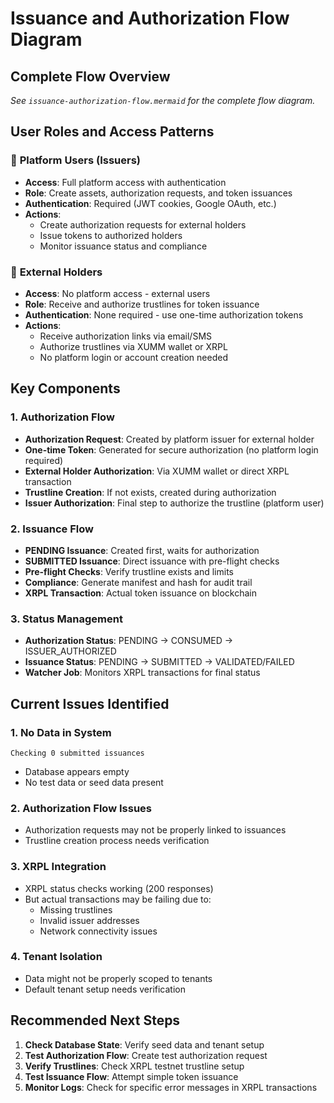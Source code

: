 # Issuance and Authorization Flow Diagram

## Complete Flow Overview

*See `issuance-authorization-flow.mermaid` for the complete flow diagram.*

## User Roles and Access Patterns

### 🏢 **Platform Users (Issuers)**
- **Access**: Full platform access with authentication
- **Role**: Create assets, authorization requests, and token issuances
- **Authentication**: Required (JWT cookies, Google OAuth, etc.)
- **Actions**: 
  - Create authorization requests for external holders
  - Issue tokens to authorized holders
  - Monitor issuance status and compliance

### 👤 **External Holders**
- **Access**: No platform access - external users
- **Role**: Receive and authorize trustlines for token issuance
- **Authentication**: None required - use one-time authorization tokens
- **Actions**:
  - Receive authorization links via email/SMS
  - Authorize trustlines via XUMM wallet or XRPL
  - No platform login or account creation needed

## Key Components

### 1. Authorization Flow
- **Authorization Request**: Created by platform issuer for external holder
- **One-time Token**: Generated for secure authorization (no platform login required)
- **External Holder Authorization**: Via XUMM wallet or direct XRPL transaction
- **Trustline Creation**: If not exists, created during authorization
- **Issuer Authorization**: Final step to authorize the trustline (platform user)

### 2. Issuance Flow
- **PENDING Issuance**: Created first, waits for authorization
- **SUBMITTED Issuance**: Direct issuance with pre-flight checks
- **Pre-flight Checks**: Verify trustline exists and limits
- **Compliance**: Generate manifest and hash for audit trail
- **XRPL Transaction**: Actual token issuance on blockchain

### 3. Status Management
- **Authorization Status**: PENDING → CONSUMED → ISSUER_AUTHORIZED
- **Issuance Status**: PENDING → SUBMITTED → VALIDATED/FAILED
- **Watcher Job**: Monitors XRPL transactions for final status

## Current Issues Identified

### 1. **No Data in System**
```
Checking 0 submitted issuances
```
- Database appears empty
- No test data or seed data present

### 2. **Authorization Flow Issues**
- Authorization requests may not be properly linked to issuances
- Trustline creation process needs verification

### 3. **XRPL Integration**
- XRPL status checks working (200 responses)
- But actual transactions may be failing due to:
  - Missing trustlines
  - Invalid issuer addresses
  - Network connectivity issues

### 4. **Tenant Isolation**
- Data might not be properly scoped to tenants
- Default tenant setup needs verification

## Recommended Next Steps

1. **Check Database State**: Verify seed data and tenant setup
2. **Test Authorization Flow**: Create test authorization request
3. **Verify Trustlines**: Check XRPL testnet trustline setup
4. **Test Issuance Flow**: Attempt simple token issuance
5. **Monitor Logs**: Check for specific error messages in XRPL transactions
